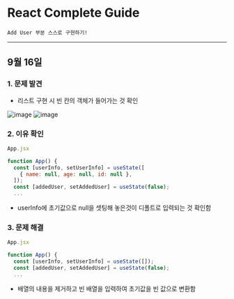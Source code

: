 # React Complete Guide 
`Add User 부분 스스로 구현하기!`

---

## 9월 16일

### 1. 문제 발견
- 리스트 구현 시 빈 칸의 객체가 들어가는 것 확인

![image](https://user-images.githubusercontent.com/94629063/190535726-480cd29b-a8fc-473f-9b5d-557e5175eaaf.png)
![image](https://user-images.githubusercontent.com/94629063/190535769-d5fc6fa2-358c-4e7e-91b0-40676f6183ef.png)

### 2. 이유 확인
```JavaScript
App.jsx

function App() {
  const [userInfo, setUserInfo] = useState([
    { name: null, age: null, id: null },
  ]);
  const [addedUser, setAddedUser] = useState(false);
  ...
```
- userInfo에 초기값으로 null을 셋팅해 놓은것이 디폴트로 입력되는 것 확인함

### 3. 문제 해결
```JavaScript
App.jsx

function App() {
  const [userInfo, setUserInfo] = useState([]);
  const [addedUser, setAddedUser] = useState(false);
  ...
```
- 배열의 내용을 제거하고 빈 배열을 입력하여 초기값을 빈 값으로 변환함
